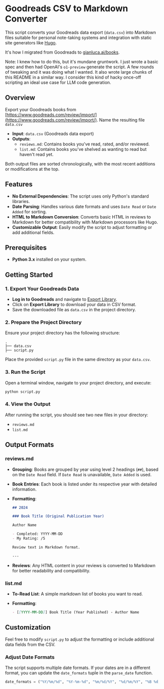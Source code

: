 # Goodreads CSV to Markdown Converter

This script converts your Goodreads data export (`data.csv`) into Markdown files suitable for personal note-taking systems and integration with static site generators like [Hugo](https://gohugo.io/).

It's how I migrated from Goodreads to [gianluca.ai/books](https://gianluca.ai/books).

Note: I knew how to do this, but it's mundane gruntwork. I just wrote a basic spec and then had OpenAI's `o1-preview` generate the script. A few rounds of tweaking and it was doing what I wanted. It also wrote large chunks of this README in a similar way. I consider this kind of hacky once-off scripting an ideal use case for LLM code generation. 

## Overview

Export your Goodreads books from [https://www.goodreads.com/review/import/](https://www.goodreads.com/review/import/). Name the resulting file `data.csv`

- **Input**: `data.csv` (Goodreads data export)
- **Outputs**:
  - `reviews.md`: Contains books you've read, rated, and/or reviewed.
  - `list.md`: Contains books you've shelved as wanting to read but haven't read yet.

Both output files are sorted chronologically, with the most recent additions or modifications at the top.

## Features

- **No External Dependencies**: The script uses only Python's standard libraries.
- **Date Parsing**: Handles various date formats and uses `Date Read` or `Date Added` for sorting.
- **HTML to Markdown Conversion**: Converts basic HTML in reviews to Markdown for better compatibility with Markdown processors like Hugo.
- **Customizable Output**: Easily modify the script to adjust formatting or add additional fields.

## Prerequisites

- **Python 3.x** installed on your system.

## Getting Started

### 1. Export Your Goodreads Data

- **Log in to Goodreads** and navigate to [Export Library](https://www.goodreads.com/review/import).
- Click on **Export Library** to download your data in CSV format.
- Save the downloaded file as `data.csv` in the project directory.

### 2. Prepare the Project Directory

Ensure your project directory has the following structure:

```
.
├── data.csv
├── script.py
```

Place the provided `script.py` file in the same directory as your `data.csv`.

### 3. Run the Script

Open a terminal window, navigate to your project directory, and execute:

```bash
python script.py
```

### 4. View the Output

After running the script, you should see two new files in your directory:

- `reviews.md`
- `list.md`

## Output Formats

### reviews.md

- **Grouping**: Books are grouped by year using level 2 headings (`##`), based on the `Date Read` field. If `Date Read` is unavailable, `Date Added` is used.
- **Book Entries**: Each book is listed under its respective year with detailed information.
- **Formatting**:

  ```markdown
  ## 2024

  ### Book Title (Original Publication Year)

  Author Name

  - Completed: YYYY-MM-DD
  - My Rating: /5  

  Review text in Markdown format.

  ---
  ```

- **Reviews**: Any HTML content in your reviews is converted to Markdown for better readability and compatibility.

### list.md

- **To-Read List**: A simple markdown list of books you want to read.
- **Formatting**:

  ```markdown
  - [[YYYY-MM-DD]] Book Title (Year Published) - Author Name
  ```

## Customization

Feel free to modify `script.py` to adjust the formatting or include additional data fields from the CSV.

### Adjust Date Formats

The script supports multiple date formats. If your dates are in a different format, you can update the `date_formats` tuple in the `parse_date` function.

```python
date_formats = ("%Y/%m/%d", "%Y-%m-%d", "%m/%d/%Y", "%d/%m/%Y", "%B %d, %Y")
```
